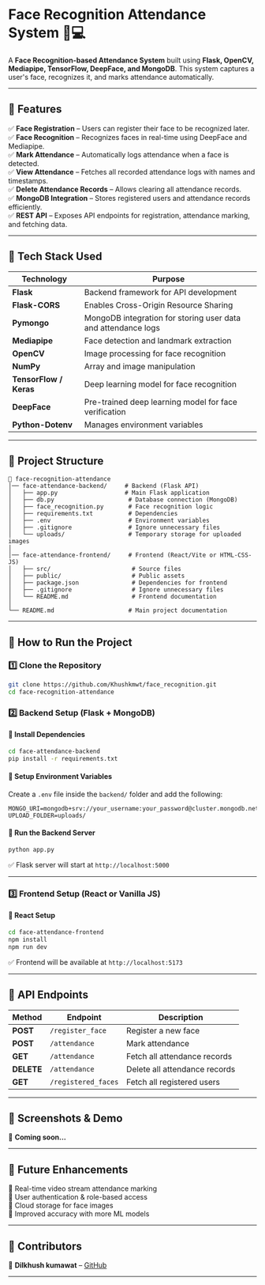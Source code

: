 # **Face Recognition Attendance System** 🏫💻  

A **Face Recognition-based Attendance System** built using **Flask, OpenCV, Mediapipe, TensorFlow, DeepFace, and MongoDB**. This system captures a user's face, recognizes it, and marks attendance automatically.  

---

## **📌 Features**  
✅ **Face Registration** – Users can register their face to be recognized later.  
✅ **Face Recognition** – Recognizes faces in real-time using DeepFace and Mediapipe.  
✅ **Mark Attendance** – Automatically logs attendance when a face is detected.  
✅ **View Attendance** – Fetches all recorded attendance logs with names and timestamps.  
✅ **Delete Attendance Records** – Allows clearing all attendance records.  
✅ **MongoDB Integration** – Stores registered users and attendance records efficiently.  
✅ **REST API** – Exposes API endpoints for registration, attendance marking, and fetching data.  

---

## **🚀 Tech Stack Used**  

| Technology  | Purpose |
|------------|---------|
| **Flask**  | Backend framework for API development |
| **Flask-CORS**  | Enables Cross-Origin Resource Sharing |
| **Pymongo**  | MongoDB integration for storing user data and attendance logs |
| **Mediapipe**  | Face detection and landmark extraction |
| **OpenCV**  | Image processing for face recognition |
| **NumPy**  | Array and image manipulation |
| **TensorFlow / Keras**  | Deep learning model for face recognition |
| **DeepFace**  | Pre-trained deep learning model for face verification |
| **Python-Dotenv**  | Manages environment variables |

---

## **📂 Project Structure**  

```
📂 face-recognition-attendance
│── face-attendance-backend/     # Backend (Flask API)
│   ├── app.py                   # Main Flask application
│   ├── db.py                     # Database connection (MongoDB)
│   ├── face_recognition.py       # Face recognition logic
│   ├── requirements.txt          # Dependencies
│   ├── .env                      # Environment variables
│   ├── .gitignore                # Ignore unnecessary files
│   └── uploads/                  # Temporary storage for uploaded images
│
│── face-attendance-frontend/     # Frontend (React/Vite or HTML-CSS-JS)
│   ├── src/                       # Source files
│   ├── public/                    # Public assets
│   ├── package.json               # Dependencies for frontend
│   ├── .gitignore                 # Ignore unnecessary files
│   └── README.md                  # Frontend documentation
│
└── README.md                     # Main project documentation
```

---

## **📌 How to Run the Project**  

### **1️⃣ Clone the Repository**  
```bash
git clone https://github.com/Khushkmwt/face_recognition.git
cd face-recognition-attendance
```

### **2️⃣ Backend Setup (Flask + MongoDB)**  
#### **🔹 Install Dependencies**  
```bash
cd face-attendance-backend
pip install -r requirements.txt
```

#### **🔹 Setup Environment Variables**  
Create a `.env` file inside the `backend/` folder and add the following:  
```
MONGO_URI=mongodb+srv://your_username:your_password@cluster.mongodb.net/face_attendance
UPLOAD_FOLDER=uploads/
```

#### **🔹 Run the Backend Server**  
```bash
python app.py
```
✅ Flask server will start at `http://localhost:5000`

---

### **3️⃣ Frontend Setup (React or Vanilla JS)**
#### **🔹 React Setup**
```bash
cd face-attendance-frontend
npm install
npm run dev
```
✅ Frontend will be available at `http://localhost:5173`

---

## **📌 API Endpoints**  

| Method | Endpoint | Description |
|--------|---------|-------------|
| **POST** | `/register_face` | Register a new face |
| **POST** | `/attendance` | Mark attendance |
| **GET** | `/attendance` | Fetch all attendance records |
| **DELETE** | `/attendance` | Delete all attendance records |
| **GET** | `/registered_faces` | Fetch all registered users |

---

## **📌 Screenshots & Demo**  
🚀 **Coming soon...** 

---

## **📌 Future Enhancements**  
🔹 Real-time video stream attendance marking  
🔹 User authentication & role-based access  
🔹 Cloud storage for face images  
🔹 Improved accuracy with more ML models  

---

## **📌 Contributors**  
👤 **Dilkhush kumawat** – [GitHub](https://github.com/Khushkmwt)  

---


